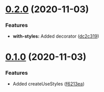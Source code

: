 # [0.2.0](https://github.com/PalmTreeCoding/react-native-theming/compare/v0.1.0...v0.2.0) (2020-11-03)


### Features

* **with-styles:** Added decorator ([dc2c319](https://github.com/PalmTreeCoding/react-native-theming/commit/dc2c319b518039d02df1792c83cb3066d094082d))



# [0.1.0](https://github.com/PalmTreeCoding/react-native-theming/compare/f6213ea60e0b3732a8ca6d47d6d07cd0c764d696...v0.1.0) (2020-11-03)


### Features

* Added createUseStyles ([f6213ea](https://github.com/PalmTreeCoding/react-native-theming/commit/f6213ea60e0b3732a8ca6d47d6d07cd0c764d696))



